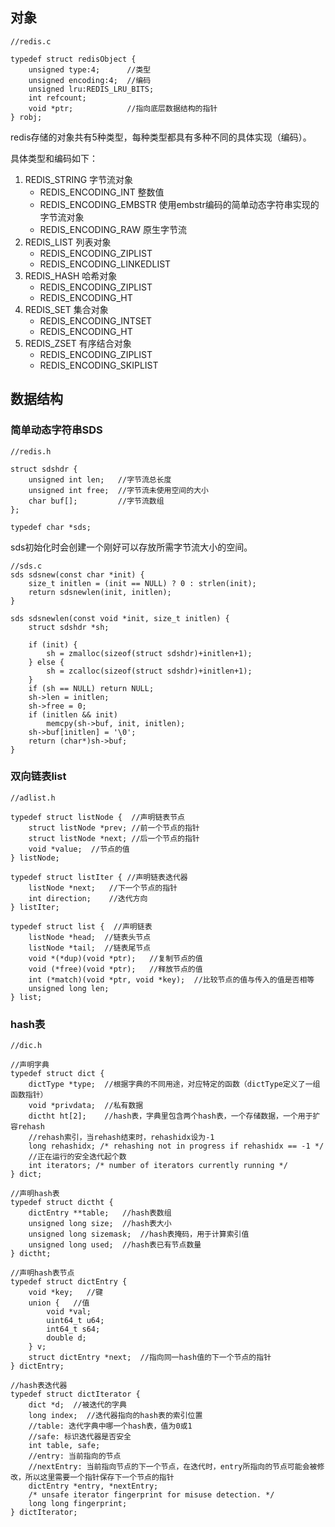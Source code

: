 ## 对象

```
//redis.c

typedef struct redisObject {
    unsigned type:4;      //类型
    unsigned encoding:4;  //编码
    unsigned lru:REDIS_LRU_BITS; 
    int refcount;
    void *ptr;            //指向底层数据结构的指针
} robj;
```

redis存储的对象共有5种类型，每种类型都具有多种不同的具体实现（编码）。

具体类型和编码如下：

1. REDIS_STRING 字节流对象
    * REDIS_ENCODING_INT 整数值
    * REDIS_ENCODING_EMBSTR 使用embstr编码的简单动态字符串实现的字节流对象
    * REDIS_ENCODING_RAW 原生字节流
2. REDIS_LIST 列表对象
    * REDIS_ENCODING_ZIPLIST
    * REDIS_ENCODING_LINKEDLIST
3. REDIS_HASH 哈希对象
    * REDIS_ENCODING_ZIPLIST
    * REDIS_ENCODING_HT
4. REDIS_SET 集合对象
    * REDIS_ENCODING_INTSET
    * REDIS_ENCODING_HT
5. REDIS_ZSET 有序结合对象
    * REDIS_ENCODING_ZIPLIST
    * REDIS_ENCODING_SKIPLIST

## 数据结构

### 简单动态字符串SDS

```
//redis.h

struct sdshdr {
    unsigned int len;   //字节流总长度
    unsigned int free;  //字节流未使用空间的大小
    char buf[];         //字节流数组
};

typedef char *sds;
```

sds初始化时会创建一个刚好可以存放所需字节流大小的空间。
```
//sds.c
sds sdsnew(const char *init) {
    size_t initlen = (init == NULL) ? 0 : strlen(init);
    return sdsnewlen(init, initlen);
}

sds sdsnewlen(const void *init, size_t initlen) {
    struct sdshdr *sh;

    if (init) {
        sh = zmalloc(sizeof(struct sdshdr)+initlen+1);
    } else {
        sh = zcalloc(sizeof(struct sdshdr)+initlen+1);
    }
    if (sh == NULL) return NULL;
    sh->len = initlen;
    sh->free = 0;
    if (initlen && init)
        memcpy(sh->buf, init, initlen);
    sh->buf[initlen] = '\0';
    return (char*)sh->buf;
}

```

### 双向链表list

```
//adlist.h

typedef struct listNode {  //声明链表节点
    struct listNode *prev; //前一个节点的指针
    struct listNode *next; //后一个节点的指针
    void *value;  //节点的值
} listNode;

typedef struct listIter { //声明链表迭代器
    listNode *next;   //下一个节点的指针
    int direction;    //迭代方向
} listIter;

typedef struct list {  //声明链表
    listNode *head;  //链表头节点
    listNode *tail;  //链表尾节点
    void *(*dup)(void *ptr);   //复制节点的值
    void (*free)(void *ptr);   //释放节点的值
    int (*match)(void *ptr, void *key);  //比较节点的值与传入的值是否相等
    unsigned long len;
} list;
```

### hash表

```
//dic.h

//声明字典
typedef struct dict {
    dictType *type;  //根据字典的不同用途，对应特定的函数（dictType定义了一组函数指针）
    void *privdata;  //私有数据
    dictht ht[2];    //hash表，字典里包含两个hash表，一个存储数据，一个用于扩容rehash
    //rehash索引，当rehash结束时，rehashidx设为-1
    long rehashidx; /* rehashing not in progress if rehashidx == -1 */
    //正在运行的安全迭代起个数
    int iterators; /* number of iterators currently running */
} dict;

//声明hash表
typedef struct dictht {
    dictEntry **table;   //hash表数组
    unsigned long size;  //hash表大小
    unsigned long sizemask;  //hash表掩码，用于计算索引值
    unsigned long used;  //hash表已有节点数量
} dictht;

//声明hash表节点
typedef struct dictEntry {
    void *key;   //键
    union {   //值
        void *val;
        uint64_t u64;
        int64_t s64;
        double d;
    } v;
    struct dictEntry *next;  //指向同一hash值的下一个节点的指针
} dictEntry;

//hash表迭代器
typedef struct dictIterator {
    dict *d;  //被迭代的字典
    long index;  //迭代器指向的hash表的索引位置
    //table: 迭代字典中哪一个hash表，值为0或1
    //safe: 标识迭代器是否安全
    int table, safe;
    //entry: 当前指向的节点
    //nextEntry: 当前指向节点的下一个节点，在迭代时，entry所指向的节点可能会被修改，所以这里需要一个指针保存下一个节点的指针
    dictEntry *entry, *nextEntry;
    /* unsafe iterator fingerprint for misuse detection. */
    long long fingerprint;
} dictIterator;
```
